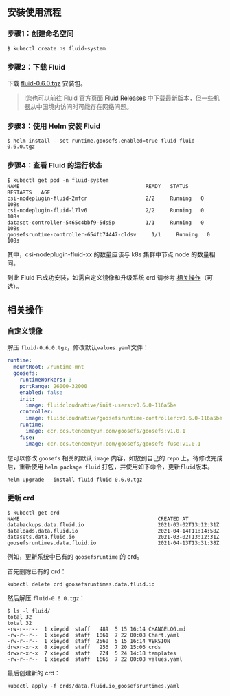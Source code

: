## 安装使用流程

### 步骤1：创建命名空间

```shell
$ kubectl create ns fluid-system
```


### 步骤2：下载 Fluid

下载 [fluid-0.6.0.tgz](https://cos-data-lake-release-1253960454.cos.ap-guangzhou.myqcloud.com/fluid.tgz) 安装包。

>!您也可以前往 Fluid 官方页面 [Fluid Releases](https://github.com/fluid-cloudnative/fluid/releases) 中下载最新版本，但一些机器从中国境内访问时可能存在网络问题。
>


### 步骤3：使用 Helm 安装 Fluid

```shell
$ helm install --set runtime.goosefs.enabled=true fluid fluid-0.6.0.tgz
```

### 步骤4：查看 Fluid 的运行状态

```shell
$ kubectl get pod -n fluid-system
NAME                                         READY   STATUS    RESTARTS   AGE
csi-nodeplugin-fluid-2mfcr                   2/2     Running   0          108s
csi-nodeplugin-fluid-l7lv6                   2/2     Running   0          108s
dataset-controller-5465c4bbf9-5ds5p          1/1     Running   0          108s
goosefsruntime-controller-654fb74447-cldsv     1/1     Running   0          108s
```

其中，csi-nodeplugin-fluid-xx 的数量应该与 k8s 集群中节点 node 的数量相同。

到此 Fluid 已成功安装，如需自定义镜像和升级系统 crd 请参考 [相关操作](#other)（可选）。

<span id="other"></span>
## 相关操作

### 自定义镜像

解压 `fluid-0.6.0.tgz`，修改默认`values.yaml`文件：
```yaml
runtime:
  mountRoot: /runtime-mnt
  goosefs:
    runtimeWorkers: 3
    portRange: 26000-32000
    enabled: false
    init:
      image: fluidcloudnative/init-users:v0.6.0-116a5be
    controller:
      image: fluidcloudnative/goosefsruntime-controller:v0.6.0-116a5be
    runtime:
      image: ccr.ccs.tencentyun.com/goosefs/goosefs:v1.0.1
    fuse:
      image: ccr.ccs.tencentyun.com/goosefs/goosefs-fuse:v1.0.1
```

您可以修改 `goosefs` 相关的默认 `image` 内容，如放到自己的 `repo` 上。待修改完成后，重新使用 `helm package fluid` 打包，并使用如下命令，更新`fluid`版本。
```shell
helm upgrade --install fluid fluid-0.6.0.tgz
```

### 更新 crd

```shell
$ kubectl get crd      
NAME                                             CREATED AT
databackups.data.fluid.io                        2021-03-02T13:12:31Z
dataloads.data.fluid.io                          2021-04-14T11:14:58Z
datasets.data.fluid.io                           2021-03-02T13:12:31Z
goosefsruntimes.data.fluid.io                    2021-04-13T13:31:38Z
```

例如，更新系统中已有的 `goosefsruntime` 的 crd。

首先删除已有的 crd：

```shell
kubectl delete crd goosefsruntimes.data.fluid.io
```

然后解压 `fluid-0.6.0.tgz`：

```shell
$ ls -l fluid/
total 32
total 32
-rw-r--r--  1 xieydd  staff   489  5 15 16:14 CHANGELOG.md
-rw-r--r--  1 xieydd  staff  1061  7 22 00:08 Chart.yaml
-rw-r--r--  1 xieydd  staff  2560  5 15 16:14 VERSION
drwxr-xr-x  8 xieydd  staff   256  7 20 15:06 crds
drwxr-xr-x  7 xieydd  staff   224  5 24 14:18 templates
-rw-r--r--  1 xieydd  staff  1665  7 22 00:08 values.yaml
```

最后创建新的 crd：

```shell
kubectl apply -f crds/data.fluid.io_goosefsruntimes.yaml
```
